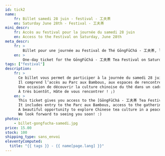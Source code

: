 ```yaml
---
id: tick2
name:
    fr: Billet samedi 28 juin - festival - 工夫茶
    en: Saturday June 28th - Festival - 工夫茶
mini_descr:
    fr: Accès au festival pour la journée du samedi 28 juin
    en: Access to the Festival on Saturday, June 28th
meta_descr:
    fr: >
        Billet pour une journée au Festival de Thé GōngFūChá - 工夫茶, le samedi 28 juin. Donne accès au parc, aux animations, aux personnes exposantes et aux intervenantes.
    en: >
        One-day ticket for the GōngFūChá - 工夫茶 Tea Festival on Saturday, June 28th. Includes access to the park, activities, exhibitors and guest presenters.
tags: ["festival"]
description: 
    fr: >
      Ce billet vous permet de participer à la journée du samedi 28 juin au [festival GōngFūChá - 工夫茶](https://festival.gongfucha.fr).  
      Il comprend l’accès au Parc aux Bambous, aux espaces de rencontres, aux concerts, démonstrations et ateliers (en libre accès), ainsi qu’aux personnes exposantes et intervenantes.<!--more-->  
      Une occasion de découvrir la culture chinoise du thé dans un cadre exceptionnel et apaisant.  
      À très bientôt, Hâte de vous rencontrer ! ;)
    en: >
      This ticket gives you access to the [GōngFūChá - 工夫茶 Tea Festival](https://festival.gongfucha.fr) on Saturday, June 28th.  
      It includes entry to the Parc aux Bambous, access to the gathering spaces, concerts, open-access workshops and performances, as well as to the exhibitors and guest presenters.<!--more-->  
      A beautiful opportunity to explore Chinese tea culture in a peaceful and inspiring setting.  
      We look forward to seeing you soon! :)
photos:
    - billet-gongfucha-samedi.jpg
price: 15.00
stock: 100
shipping_type: sans_envoi
eleventyComputed:
  title: "{{ tags }} - {{ name[page.lang] }}"
---
```

